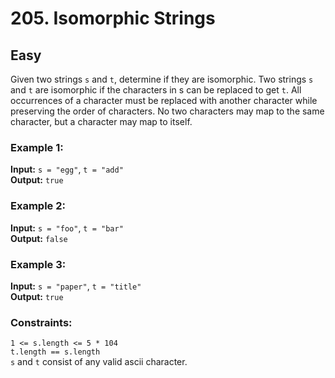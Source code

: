 # 205. Isomorphic Strings

## Easy

Given two strings `s` and `t`, determine if they are isomorphic. Two strings `s` and `t` are isomorphic if the
characters in s can be replaced to get `t`. All occurrences of a character must be replaced with another character while
preserving the order of characters. No two characters may map to the same character, but a character may map to itself.

### Example 1:
**Input:** `s = "egg"`, `t = "add"`  
**Output:** `true`

### Example 2:
**Input:** `s = "foo"`, `t = "bar"`  
**Output:** `false`

### Example 3:
**Input:** `s = "paper"`, `t = "title"`  
**Output:** `true`

### Constraints:
`1 <= s.length <= 5 * 104`  
`t.length == s.length`  
`s` and `t` consist of any valid ascii character.